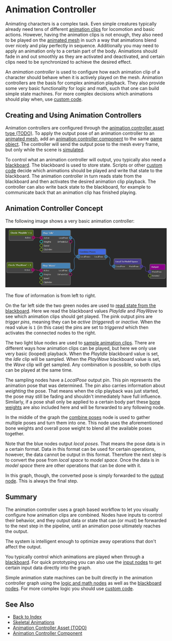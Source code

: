 # Animation Controller

Animating characters is a complex task. Even simple creatures typically already need tens of different [animation clips](../animation-clip-asset.md) for locomotion and basic actions. However, having the animation clips is not enough, they also need to be played on the [animated mesh](../animated-mesh-asset.md) in such a way that animations blend over nicely and play perfectly in sequence. Additionally you may need to apply an animation only to a certain part of the body. Animations should fade in and out smoothly as they are activated and deactivated, and certain clips need to be synchronized to achieve the desired effect.

An *animation controller* is used to configure how each animation clip of a character should behave when it is actively played on the mesh. Animation controllers are the basis for complex animation playback. They also provide some very basic functionality for logic and math, such that one can build simple state machines. For more complex decisions which animations should play when, use [custom code](../../../custom-code/custom-code-overview.md).

## Creating and Using Animation Controllers

Animation controllers are configured through the [animation controller asset type (TODO)](animation-controller-asset.md). To apply the output pose of an animation controller to an [animated mesh](../animated-mesh-component.md), add an [animation controller component](animation-controller-component.md) to the same [game object](../../../runtime/world/game-objects.md). The controller will send the output pose to the mesh every frame, but only while the scene is [simulated](../../../editor/run-scene.md).

To control what an animation controller will output, you typically also need a [blackboard](../../../Miscellaneous/blackboards.md). The blackboard is used to store state. Scripts or other [custom code](../../../custom-code/custom-code-overview.md) decide which animations should be played and write that state to the blackboard. The animation controller in turn reads state from the blackboard and then activates the desired animation clip playback. The controller can also write back state to the blackboard, for example to communicate back that an animation clip has finished playing.

## Animation Controller Concept

The following image shows a very basic animation controller:

![Basic Graph](media/anim-graph-basic.png)

The flow of information is from left to right.

On the far left side the two green nodes are used to [read state from the blackboard](anim-nodes-blackboard.md). Here we read the blackboard values *PlayIdle* and *PlayWave* to see which animation clips should get played. The pink output pins are *trigger pins*, meaning they can be *active* (*triggered*) or *inactive*. When the read value is `1` (in this case) the pins are set to *triggered* which then activates the connected nodes to the right.

The two light blue nodes are used to [sample animation clips](anim-nodes-playclip.md). There are different ways how animation clips can be played, but here we only use very basic (looped) playback. When the *PlayIdle* blackboard value is set, the *Idle* clip will be sampled. When the *PlayWave* blackboard value is set, the *Wave* clip will get sampled. Any combination is possible, so both clips can be played at the same time.

The sampling nodes have a *LocalPose* output pin. This pin represents the animation pose that was determined. The pin also carries information about *weighting* the pose. That means when the clip playback was just started, the pose may still be fading and shouldn't immediately have full influence. Similarly, if a pose shall only be applied to a certain body part these [bone weights](anim-nodes-bone-weights.md) are also included here and will be forwarded to any following node.

In the middle of the graph the [combine poses](anim-nodes-combine-poses.md) node is used to gather multiple poses and turn them into one. This node uses the aforementioned bone weights and overall pose weight to blend all the available poses together.

Note that the blue nodes output *local poses*. That means the pose data is in a certain format. Data in this format can be used for certain operations, however, the data cannot be output in this format. Therefore the next step is to convert the pose from *local space* to *model space*. Once the data is in *model space* there are other operations that can be done with it.

In this graph, though, the converted pose is simply forwarded to the [output node](anim-nodes-output.md). This is always the final step.

## Summary

The animation controller uses a graph based workflow to let you visually configure how animation clips are combined. Nodes have inputs to control their behavior, and they output data or state that can (or must) be forwarded to the next step in the pipeline, until an animation pose ultimately reaches the output.

The system is intelligent enough to optimize away operations that don't affect the output.

You typically control which animations are played when through a [blackboard](../../../Miscellaneous/blackboards.md). For quick prototyping you can also use the [input nodes](anim-nodes-input.md) to get certain input data directly into the graph.

Simple animation state machines can be built directly in the animation controller graph using the [logic and math nodes](anim-nodes-logic-math.md) as well as the [blackboard nodes](anim-nodes-blackboard.md). For more complex logic you should use [custom code](../../../custom-code/custom-code-overview.md).

## See Also

* [Back to Index](../../../index.md)
* [Skeletal Animations](../skeletal-animation-overview.md)
* [Animation Controller Asset (TODO)](animation-controller-asset.md)
* [Animation Controller Component](animation-controller-component.md)
